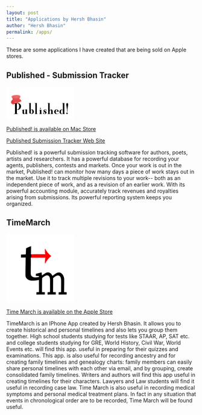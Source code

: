```yaml
---
layout: post
title: "Applications by Hersh Bhasin"
author: "Hersh Bhasin"
permalink: /apps/
---
```


These are some applications I have created that are being sold on Apple stores.



## Published - Submission Tracker

![img](/assets/apps_1.png)


[Published! is available on Mac Store](https://itunes.apple.com/us/app/published!-manuscript-submissions/id504429681?ls=1&mt=12#)

[Published Submission Tracker Web Site](https://publishedapp.herokuapp.com/)

Published! is a powerful submission tracking software for authors, poets, artists and researchers. It has a powerful database for recording your agents, publishers, contests and markets. Once your work is out in the market, Published! can monitor how many days a piece of work stays out in the market. Use it to track multiple revisions to your work-- both as an independent piece of work, and as a revision of an earlier work. With its powerful accounting module, accurately track revenues and royalties arising from submissions. Its powerful reporting system keeps you organized.

## TimeMarch 

![img](/assets/apps_2.png)

[Time March is  available on the Apple Store](https://itunes.apple.com/us/app/time-march/id982857290?ls=1&mt=8)

TimeMarch is an IPhone App created by Hersh Bhasin.  It allows you  to create historical and personal timelines and also lets you group them together. High school students studying for tests like STAAR, AP, SAT etc. and college students studying for GRE, World History, Civil War, World Events etc. will find this app. useful in preparing for their quizzes and examinations. This app. is also useful for recording ancestry and for creating family timelines and genealogy charts: family members can easily share personal timelines with each other via email, and by grouping, create consolidated family timelines. Writers and authors will find this app useful in creating timelines for their characters. Lawyers and Law students will find it useful in recording case law. Time March is also useful in recording medical symptoms and personal medical treatment plans. In fact in any situation that events in chronological order are to be recorded, Time March will be found useful.